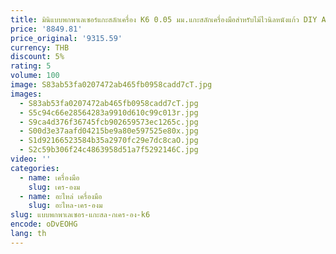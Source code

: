 ```yaml
---
title: มินิแบบพกพาเลเซอร์แกะสลักเครื่อง K6 0.05 มม.แกะสลักเครื่องมือสําหรับไม้ไวนิลหนังแก้ว DIY Art ออกแบบโลโก้
price: '8849.81'
price_original: '9315.59'
currency: THB
discount: 5%
rating: 5
volume: 100
image: S83ab53fa0207472ab465fb0958cadd7cT.jpg
images:
  - S83ab53fa0207472ab465fb0958cadd7cT.jpg
  - S5c94c66e28564283a9910d610c99c013r.jpg
  - S9ca4d376f36745fcb902659573ec1265c.jpg
  - S00d3e37aafd04215be9a80e597525e80x.jpg
  - S1d92166523584b35a2970fc29e7dc8caO.jpg
  - S2c59b306f24c4863958d51a7f5292146C.jpg
video: ''
categories:
  - name: เครื่องมือ
    slug: เคร-องม
  - name: อะไหล่ เครื่องมือ
    slug: อะไหล-เคร-องม
slug: แบบพกพาเลเซอร-แกะสล-กเคร-อง-k6
encode: oDvEOHG
lang: th
---
```

  